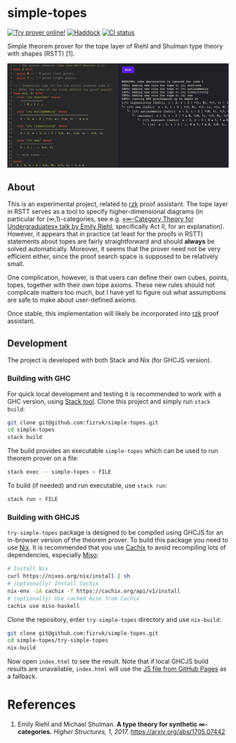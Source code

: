 # simple-topes

[![Try prover online!](https://img.shields.io/badge/try-online!-blueviolet)](https://fizruk.github.io/simple-topes/)
[![Haddock](https://shields.io/badge/Haddock-documentation-informational)](https://fizruk.github.io/simple-topes/haddock/index.html)
[![CI status](https://github.com/fizruk/simple-topes/actions/workflows/haskell.yml/badge.svg)](https://github.com/fizruk/simple-topes/actions/workflows/haskell.yml)

Simple theorem prover for the tope layer of Riehl and Shulman type theory with shapes (RSTT) [1].

[![Try demo online!](images/simple-topes-demo.png)](https://fizruk.github.io/simple-topes/?snippet=--%20%7C%20The%20strict%20interval%20cube%20%28see%20RS17%20Section%203.1%29.%0Acube%20%F0%9D%9F%9A%20with%0A%20%20point%20%F0%9D%9F%AC%20--%20%5E%20%F0%9D%9F%AC%20point%20%28left%20point%29.%0A%20%20point%20%F0%9D%9F%AD%20--%20%5E%20%F0%9D%9F%AD%20point%20%28right%20point%29.%0A%0A--%20%7C%20Inequality%20tope%20%28%E2%89%A4%29%20for%20the%20strict%20interval%20cube%20%F0%9D%9F%9A.%0A--%20NOTE%3A%20the%20order%20of%20the%20rules%20affects%20the%20proof%20search%21%0Atope%20%E2%89%A4%28%F0%9D%9F%9A%2C%20%F0%9D%9F%9A%29%20with%0A%20%20rule%20%22%28%E2%89%A4%29%20distinct%22%20where%0A%20%20%20%20%E2%80%94%E2%80%94%E2%80%94%E2%80%94%E2%80%94%E2%80%94%E2%80%94%E2%80%94%E2%80%94%E2%80%94%E2%80%94%E2%80%94%E2%80%94%0A%20%20%20%20%E2%8B%85%20%7C%20%F0%9D%9F%AC%20%E2%89%A1%20%F0%9D%9F%AD%20%E2%8A%A2%20%E2%8A%A5%0A%0A%20%20rule%20%22%28%E2%89%A4%29%20antisymmetry%22%20where%0A%20%20%20%20%E2%80%94%E2%80%94%E2%80%94%E2%80%94%E2%80%94%E2%80%94%E2%80%94%E2%80%94%E2%80%94%E2%80%94%E2%80%94%E2%80%94%E2%80%94%E2%80%94%E2%80%94%E2%80%94%E2%80%94%E2%80%94%E2%80%94%E2%80%94%E2%80%94%E2%80%94%E2%80%94%E2%80%94%E2%80%94%E2%80%94%E2%80%94%E2%80%94%E2%80%94%E2%80%94%E2%80%94%E2%80%94%E2%80%94%E2%80%94%E2%80%94%E2%80%94%E2%80%94%E2%80%94%E2%80%94%0A%20%20%20%20t%20%3A%20%F0%9D%9F%9A%2C%20s%20%3A%20%F0%9D%9F%9A%20%7C%20%E2%89%A4%28t%2C%20s%29%2C%20%E2%89%A4%28s%2C%20t%29%20%E2%8A%A2%20s%20%E2%89%A1%20t%0A%0A%20%20rule%20%22%28%E2%89%A4%29%20transitivity%22%20where%0A%20%20%20%20%E2%80%94%E2%80%94%E2%80%94%E2%80%94%E2%80%94%E2%80%94%E2%80%94%E2%80%94%E2%80%94%E2%80%94%E2%80%94%E2%80%94%E2%80%94%E2%80%94%E2%80%94%E2%80%94%E2%80%94%E2%80%94%E2%80%94%E2%80%94%E2%80%94%E2%80%94%E2%80%94%E2%80%94%E2%80%94%E2%80%94%E2%80%94%E2%80%94%E2%80%94%E2%80%94%E2%80%94%E2%80%94%E2%80%94%E2%80%94%E2%80%94%E2%80%94%E2%80%94%E2%80%94%E2%80%94%E2%80%94%E2%80%94%E2%80%94%E2%80%94%E2%80%94%E2%80%94%E2%80%94%E2%80%94%E2%80%94%0A%20%20%20%20t%20%3A%20%F0%9D%9F%9A%2C%20s%20%3A%20%F0%9D%9F%9A%2C%20u%20%3A%20%F0%9D%9F%9A%20%7C%20%E2%89%A4%28t%2C%20s%29%2C%20%E2%89%A4%28s%2C%20u%29%20%E2%8A%A2%20%E2%89%A4%28t%2C%20u%29%0A%0A%20%20rule%20%22%28%E2%89%A4%29%20one%22%20where%0A%20%20%20%20%E2%80%94%E2%80%94%E2%80%94%E2%80%94%E2%80%94%E2%80%94%E2%80%94%E2%80%94%E2%80%94%E2%80%94%E2%80%94%E2%80%94%E2%80%94%E2%80%94%E2%80%94%E2%80%94%E2%80%94%E2%80%94%E2%80%94%0A%20%20%20%20t%20%3A%20%F0%9D%9F%9A%20%7C%20%E2%8B%85%20%E2%8A%A2%20%E2%89%A4%28t%2C%20%F0%9D%9F%AD%29%0A%0A%20%20--%20more%20rules%20...%0A%0Aprove%0A%20%20t%20%3A%20%F0%9D%9F%9A%2C%20s%20%3A%20%F0%9D%9F%9A%20%7C%20%E2%89%A4%28t%2C%20%F0%9D%9F%AC%29%2C%20%E2%89%A4%28%F0%9D%9F%AD%2C%20t%29%20%E2%8A%A2%20t%20%E2%89%A1%20s%0A)

## About

This is an experimental project, related to [rzk](https://github.com/fizruk/rzk) proof assistant.
The tope layer in RSTT serves as a tool to specify higher-dimensional diagrams (in particular for (∞,1)-categories, see e.g. [«∞-Category Theory for Undergraduates» talk by Emily Riehl](https://youtu.be/A6hXn6QCu0k), specifically Act II, for an explanation).
However, it appears that in practice (at least for the proofs in RSTT)
statements about topes are fairly straightforward and should __always__ be solved automatically.
Moreover, it seems that the prover need not be very efficient either, since the proof search space is supposed to be relatively small.

One complication, however, is that users can define their own cubes, points, topes, together with their own tope axioms.
These new rules should not complicate matters too much, but I have yet to figure out what assumptions are safe to make about user-defined axioms.

Once stable, this implementation will likely be incorporated into [rzk](https://github.com/fizruk/rzk) proof assistant.

## Development

The project is developed with both Stack and Nix (for GHCJS version).

### Building with GHC

For quick local development and testing it is recommended to work with a GHC version, using [Stack tool](https://docs.haskellstack.org/en/stable/README/). Clone this project and simply run `stack build`:

```sh
git clone git@github.com:fizruk/simple-topes.git
cd simple-topes
stack build
```

The build provides an executable `simple-topes` which can be used to run theorem prover on a file:

```sh
stack exec -- simple-topes < FILE
```

To build (if needed) and run executable, use `stack run`:

```sh
stack run < FILE
```

### Building with GHCJS

`try-simple-topes` package is designed to be compiled using GHCJS for an in-browser version of the theorem prover.
To build this package you need to use [Nix](https://nixos.org/nix).
It is recommended that you use [Cachix](https://www.cachix.org) to avoid recompiling lots of dependencies, especially [Miso](https://haskell-miso.org):

```sh
# Install Nix
curl https://nixos.org/nix/install | sh
# (optionally) Install Cachix
nix-env -iA cachix -f https://cachix.org/api/v1/install
# (optionally) Use cached miso from Cachix
cachix use miso-haskell
```

Clone the repository, enter `try-simple-topes` directory and use `nix-build`:
```sh
git clone git@github.com:fizruk/simple-topes.git
cd simple-topes/try-simple-topes
nix-build
```

Now open `index.html` to see the result. Note that if local GHCJS build results are unavailable, `index.html` will use the [JS file from GitHub Pages](https://fizruk.github.io/rzk/result/bin/try-simple-topes.jsexe/all.js) as a fallback.

# References

1.  Emily Riehl and Michael Shulman. __A type theory for synthetic ∞-categories.__ _Higher Structures, 1, 2017._ https://arxiv.org/abs/1705.07442
